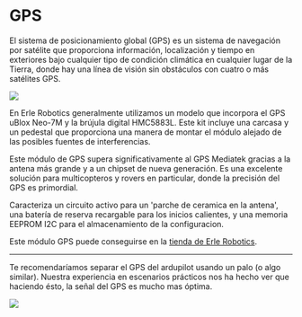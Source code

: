 # GPS

El sistema de posicionamiento global (GPS) es un sistema de navegación por satélite que proporciona información, localización y tiempo en exteriores bajo cualquier tipo de condición climática en cualquier lugar de la Tierra, donde hay una línea de visión sin obstáculos con cuatro o más satélites GPS.

![](https://erlerobotics.com/blog/wp-content/uploads/2014/11/erle-gps1.jpg)

En Erle Robotics generalmente utilizamos un modelo que incorpora el GPS uBlox Neo-7M y la brújula digital HMC5883L. Este kit incluye una carcasa y un pedestal que proporciona una manera de montar el módulo alejado de las posibles fuentes de interferencias.

Este módulo de GPS supera significativamente al GPS Mediatek gracias a la antena más grande y a un chipset de nueva generación. Es una excelente solución para multicopteros y rovers en particular, donde la precisión del GPS es primordial. 

Caracteriza un circuito activo para un 'parche de ceramica en la antena', una batería de reserva recargable para los inicios calientes, y una memoria EEPROM I2C para el almacenamiento de la configuracion.

Este módulo GPS puede conseguirse en la [tienda de Erle Robotics](https://erlerobotics.com/blog/product/erle-gps-erle-ublox-gps-compass-kit/).

-----

Te recomendaríamos separar el GPS del ardupilot usando un palo (o algo similar). Nuestra experiencia en escenarios prácticos nos ha hecho ver que haciendo ésto, la señal del GPS es mucho mas óptima.

![](../img/variado/IMG_20150115_192954.jpg)
